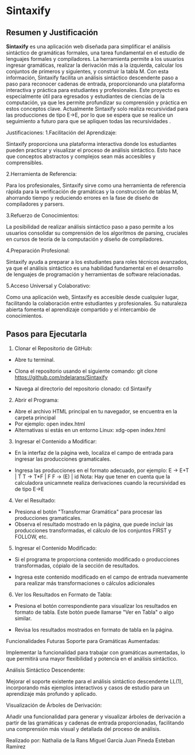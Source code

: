 # Sintaxify

## Resumen y Justificación

**Sintaxify** es una aplicación web diseñada para simplificar el análisis sintáctico de gramáticas formales, una tarea fundamental en el estudio de lenguajes formales y compiladores. La herramienta permite a los usuarios ingresar gramáticas, realizar la derivación más a la izquierda, calcular los conjuntos de primeros y siguientes, y construir la tabla M. Con esta información, Sintaxify facilita un análisis sintáctico descendente paso a paso para reconocer cadenas de entrada, proporcionando una plataforma interactiva y práctica para estudiantes y profesionales. Este proyecto es especialmente útil para egresados y estudiantes de ciencias de la computación, ya que les permite profundizar su comprensión y práctica en estos conceptos clave.
Actualmente Sintaxify solo realiza recursividad para las producciones de tipo E->E, por lo que se espera que se realice un seguimiento a futuro para que se apliquen todas las recursividades .

Justificaciones:
1.Facilitación del Aprendizaje:

Sintaxify proporciona una plataforma interactiva donde los estudiantes pueden practicar y visualizar el proceso de análisis sintáctico. Esto hace que conceptos abstractos y complejos sean más accesibles y comprensibles.

2.Herramienta de Referencia:

Para los profesionales, Sintaxify sirve como una herramienta de referencia rápida para la verificación de gramáticas y la construcción de tablas M, ahorrando tiempo y reduciendo errores en la fase de diseño de compiladores y parsers.

3.Refuerzo de Conocimientos:

La posibilidad de realizar análisis sintáctico paso a paso permite a los usuarios consolidar su comprensión de los algoritmos de parsing, cruciales en cursos de teoría de la computación y diseño de compiladores.

4.Preparación Profesional:

Sintaxify ayuda a preparar a los estudiantes para roles técnicos avanzados, ya que el análisis sintáctico es una habilidad fundamental en el desarrollo de lenguajes de programación y herramientas de software relacionadas.

5.Acceso Universal y Colaborativo:

Como una aplicación web, Sintaxify es accesible desde cualquier lugar, facilitando la colaboración entre estudiantes y profesionales. Su naturaleza abierta fomenta el aprendizaje compartido y el intercambio de conocimientos.
## Pasos para Ejecutarla

1. Clonar el Repositorio de GitHub:

* Abre tu terminal.
* Clona el repositorio usando el siguiente comando:
git clone
https://github.com/ndelarans/Sintaxify

* Navega al directorio del repositorio clonado:
cd Sintaxify

2. Abrir el Programa:

* Abre el archivo HTML principal en tu navegador, se encuentra en la carpeta principal 
* Por ejemplo:
open index.html
* Alternativas si estás en un entorno Linux:
xdg-open index.html

3. Ingresar el Contenido a Modificar:

* En la interfaz de la página web, localiza el campo de entrada para ingresar las producciones gramaticales.

* Ingresa las producciones en el formato adecuado, por ejemplo:
E -> E+T | T
T -> T*F | F
F -> (E) | id
Nota: Hay que tener en cuenta que la calculadora unicamnete realiza derivaciones cuando la recursividad es de tipo E->E
4. Ver el Resultado:

* Presiona el botón "Transformar Gramática" para procesar las producciones gramaticales.
* Observa el resultado mostrado en la página, que puede incluir las producciones transformadas, el cálculo de los conjuntos FIRST y FOLLOW, etc.

5. Ingresar el Contenido Modificado:

* Si el programa te proporciona contenido modificado o producciones transformadas, cópialo de la sección de resultados.

* Ingresa este contenido modificado en el campo de entrada nuevamente para realizar más transformaciones o cálculos adicionales

6. Ver los Resultados en Formato de Tabla:

* Presiona el botón correspondiente para visualizar los resultados en formato de tabla. Este botón puede llamarse "Ver en Tabla" o algo similar.

* Revisa los resultados mostrados en formato de tabla en la página.


Funcionalidades Futuras
Soporte para Gramáticas Aumentadas:

Implementar la funcionalidad para trabajar con gramáticas aumentadas, lo que permitirá una mayor flexibilidad y potencia en el análisis sintáctico.

Análisis Sintáctico Descendente:

Mejorar el soporte existente para el análisis sintáctico descendente LL(1), incorporando más ejemplos interactivos y casos de estudio para un aprendizaje más profundo y aplicado.

Visualización de Árboles de Derivación:

Añadir una funcionalidad para generar y visualizar árboles de derivación a partir de las gramáticas y cadenas de entrada proporcionadas, facilitando una comprensión más visual y detallada del proceso de análisis.


Realizado por:
Nathalia de la Rans
Miguel Garcia
Juan Pineda
Esteban Ramírez
